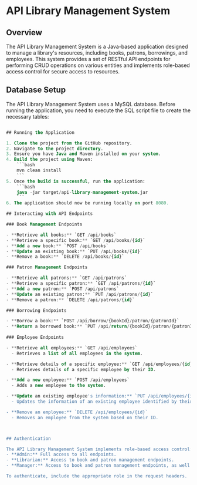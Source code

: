 # API Library Management System

## Overview

The API Library Management System is a Java-based application designed to manage a library's resources, including books, patrons, borrowings, and employees. This system provides a set of RESTful API endpoints for performing CRUD operations on various entities and implements role-based access control for secure access to resources.


## Database Setup

The API Library Management System uses a MySQL database. Before running the application, you need to execute the SQL script file to create the necessary tables:

```sql Database MySQL Script.sql

## Running the Application

1. Clone the project from the GitHub repository.
2. Navigate to the project directory.
3. Ensure you have Java and Maven installed on your system.
4. Build the project using Maven:
    ```bash
    mvn clean install
    ```
5. Once the build is successful, run the application:
    ```bash
    java -jar target/api-library-management-system.jar
    ```
6. The application should now be running locally on port 8080.

## Interacting with API Endpoints

### Book Management Endpoints

- **Retrieve all books:** `GET /api/books`
- **Retrieve a specific book:** `GET /api/books/{id}`
- **Add a new book:** `POST /api/books`
- **Update an existing book:** `PUT /api/books/{id}`
- **Remove a book:** `DELETE /api/books/{id}`

### Patron Management Endpoints

- **Retrieve all patrons:** `GET /api/patrons`
- **Retrieve a specific patron:** `GET /api/patrons/{id}`
- **Add a new patron:** `POST /api/patrons`
- **Update an existing patron:** `PUT /api/patrons/{id}`
- **Remove a patron:** `DELETE /api/patrons/{id}`

### Borrowing Endpoints

- **Borrow a book:** `POST /api/borrow/{bookId}/patron/{patronId}`
- **Return a borrowed book:** `PUT /api/return/{bookId}/patron/{patronId}`
  
### Employee Endpoints

- **Retrieve all employees:** `GET /api/employees`
  - Retrieves a list of all employees in the system.

- **Retrieve details of a specific employee:** `GET /api/employees/{id}`
  - Retrieves details of a specific employee by their ID.

- **Add a new employee:** `POST /api/employees`
  - Adds a new employee to the system.

- **Update an existing employee's information:** `PUT /api/employees/{id}`
  - Updates the information of an existing employee identified by their ID.

- **Remove an employee:** `DELETE /api/employees/{id}`
  - Removes an employee from the system based on their ID.



## Authentication

The API Library Management System implements role-based access control:
- **Admin:** Full access to all endpoints.
- **Librarian:** Access to book and patron management endpoints.
- **Manager:** Access to book and patron management endpoints, as well as borrowing management.

To authenticate, include the appropriate role in the request headers.
